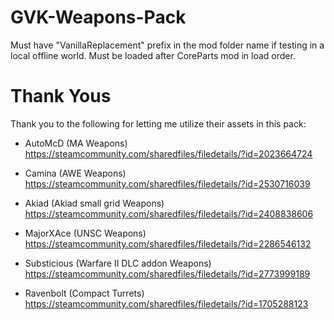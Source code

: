 # GVK-Weapons-Pack

Must have "VanillaReplacement" prefix in the mod folder name if testing in a local offline world. 
Must be loaded after CoreParts mod in load order.

# Thank Yous
Thank you to the following for letting me utilize their assets in this pack:
- AutoMcD (MA Weapons) https://steamcommunity.com/sharedfiles/filedetails/?id=2023664724
- Camina (AWE Weapons) https://steamcommunity.com/sharedfiles/filedetails/?id=2530716039
- Akiad (Akiad small grid Weapons) https://steamcommunity.com/sharedfiles/filedetails/?id=2408838606

- MajorXAce (UNSC Weapons) https://steamcommunity.com/sharedfiles/filedetails/?id=2286546132
- Substicious (Warfare II DLC addon Weapons) https://steamcommunity.com/sharedfiles/filedetails/?id=2773999189
- Ravenbolt (Compact Turrets) https://steamcommunity.com/sharedfiles/filedetails/?id=1705288123

